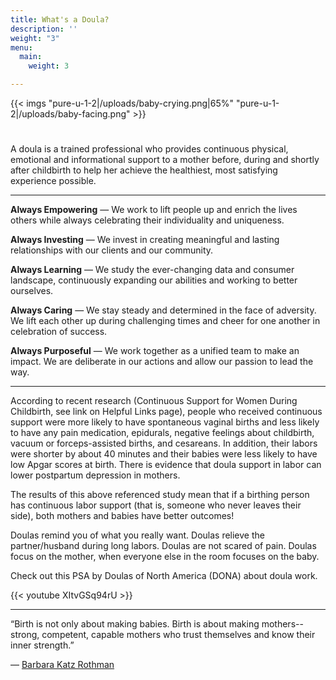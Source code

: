 ```yaml
---
title: What's a Doula?
description: ''
weight: "3"
menu:
  main:
    weight: 3

---
```

{{< imgs "pure-u-1-2|/uploads/baby-crying.png|65%" "pure-u-1-2|/uploads/baby-facing.png" >}}

# 

A doula is a trained professional who provides continuous physical, emotional and informational support to a mother before, during and shortly after childbirth to help her achieve the healthiest, most satisfying experience possible.

***

**Always Empowering** — We work to lift people up and enrich the lives others while always celebrating their individuality and uniqueness.

**Always Investing** — We invest in creating meaningful and lasting
relationships with our clients and our community.

**Always Learning** — We study the ever-changing data and consumer landscape, continuously expanding our abilities and working to better ourselves.

**Always Caring** — We stay steady and determined in the face of adversity. We lift each other up during challenging times and cheer for one another in celebration of success.

**Always Purposeful** — We work together as a unified team to make an impact. We are deliberate in our actions and allow our passion to lead the way.

***

According to recent research (Continuous Support for Women During Childbirth, see link on Helpful Links page), people who received continuous support were more likely to have spontaneous vaginal births and less likely to have any pain medication, epidurals, negative feelings about childbirth, vacuum or forceps-assisted births, and cesareans. In addition, their labors were shorter by about 40 minutes and their babies were less likely to have low Apgar scores at birth. There is evidence that doula support in labor can lower postpartum depression in mothers.

The results of this above referenced study mean that if a birthing person has continuous labor support (that is, someone who never leaves their side), both mothers and babies have better outcomes!

Doulas remind you of what you really want. Doulas relieve the partner/husband during long labors. Doulas are not scared of pain. Doulas focus on the mother, when everyone else in the room focuses on the baby.

Check out this PSA by Doulas of North America (DONA) about doula work.

{{< youtube XItvGSq94rU >}}

***

“Birth is not only about making babies. Birth is about making mothers--strong, competent, capable mothers who trust themselves and know their inner strength.”

― [Barbara Katz Rothman](https://en.wikipedia.org/wiki/Barbara_Katz_Rothman)